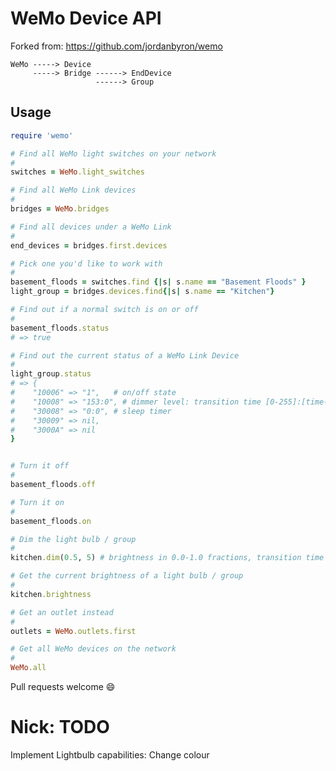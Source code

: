 WeMo Device API
===============

Forked from: https://github.com/jordanbyron/wemo

```
WeMo -----> Device
     -----> Bridge ------> EndDevice
                   ------> Group
```

## Usage

```ruby
require 'wemo'

# Find all WeMo light switches on your network
#
switches = WeMo.light_switches

# Find all WeMo Link devices
#
bridges = WeMo.bridges

# Find all devices under a WeMo Link
#
end_devices = bridges.first.devices

# Pick one you'd like to work with
#
basement_floods = switches.find {|s| s.name == "Basement Floods" }
light_group = bridges.devices.find{|s| s.name == "Kitchen"}

# Find out if a normal switch is on or off
#
basement_floods.status
# => true

# Find out the current status of a WeMo Link Device
#
light_group.status
# => {
#    "10006" => "1",   # on/off state
#    "10008" => "153:0", # dimmer level: transition time [0-255]:[time-in-seconds]
#    "30008" => "0:0", # sleep timer
#    "30009" => nil,
#    "3000A" => nil
}


# Turn it off
#
basement_floods.off

# Turn it on
#
basement_floods.on

# Dim the light bulb / group
#
kitchen.dim(0.5, 5) # brightness in 0.0-1.0 fractions, transition time in seconds

# Get the current brightness of a light bulb / group
#
kitchen.brightness

# Get an outlet instead
#
outlets = WeMo.outlets.first

# Get all WeMo devices on the network
#
WeMo.all
```

Pull requests welcome :smile:




Nick: TODO
=================
Implement Lightbulb capabilities: Change colour



